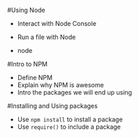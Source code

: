 #Using Node

* Interact with Node Console
* Run a file with Node

* node <filename>

#Intro to NPM

* Define NPM
* Explain why NPM is awesome
* Intro the packages we will end up using

#Installing and Using packages

* Use `npm install` to install a package
* Use `require()` to include a package